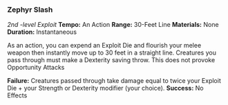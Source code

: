 ### Zephyr Slash
*2nd -level Exploit*
**Tempo:** An Action
**Range:** 30-Feet Line
**Materials:** None
**Duration:** Instantaneous

As an action, you can expend an Exploit Die and flourish your melee weapon then instantly move up to 30 feet in a straight line. Creatures you pass through must make a Dexterity saving throw. This does not provoke Opportunity Attacks

**Failure:** Creatures passed through take damage equal to twice your Exploit Die + your Strength or Dexterity modifier (your choice).
**Success:** No Effects